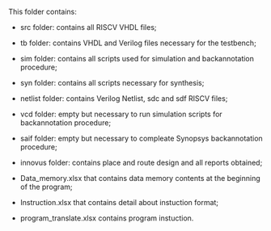 This folder contains:

- src folder: contains all RISCV VHDL files;

- tb folder: contains VHDL and Verilog files necessary for the testbench;
  
- sim folder: contains all scripts used for simulation and backannotation procedure;

- syn folder: contains all scripts necessary for synthesis;

- netlist folder: contains Verilog Netlist, sdc and sdf RISCV files;

- vcd folder: empty but necessary to run simulation scripts for backannotation procedure;

- saif folder: empty but necessary to compleate Synopsys backannotation procedure;

- innovus folder: contains place and route design and all reports obtained;

- Data_memory.xlsx that contains data memory contents at the beginning of the program;

- Instruction.xlsx that contains detail about instuction format;

- program_translate.xlsx contains program instuction.